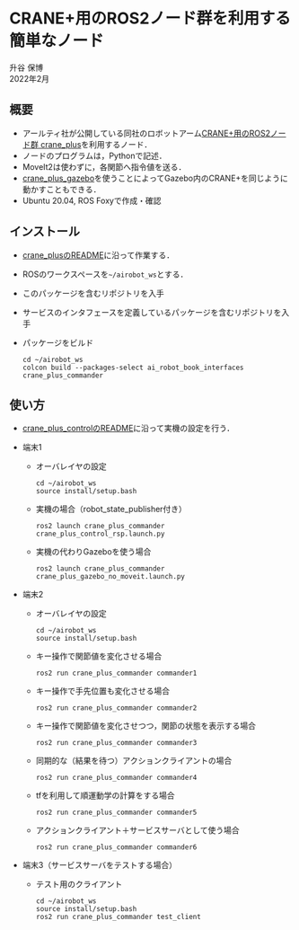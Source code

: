 # CRANE+用のROS2ノード群を利用する簡単なノード

升谷 保博  
2022年2月  

## 概要

- アールティ社が公開している同社のロボットアーム[CRANE+用のROS2ノード群 crane_plus](https://github.com/rt-net/crane_plus)を利用するノード．
- ノードのプログラムは，Pythonで記述．
- MoveIt2は使わずに，各関節へ指令値を送る．
- [crane_plus_gazebo](https://github.com/rt-net/crane_plus/tree/master/crane_plus_gazebo)を使うことによってGazebo内のCRANE+を同じように動かすこともできる．
- Ubuntu 20.04, ROS Foxyで作成・確認

## インストール

- [crane_plusのREADME](https://github.com/rt-net/crane_plus/blob/master/README.md)に沿って作業する．

- ROSのワークスペースを`~/airobot_ws`とする．

- このパッケージを含むリポジトリを入手
- サービスのインタフェースを定義しているパッケージを含むリポジトリを入手
- パッケージをビルド
  ```
  cd ~/airobot_ws
  colcon build --packages-select ai_robot_book_interfaces crane_plus_commander
  ```

## 使い方

- [crane_plus_controlのREADME](https://github.com/rt-net/crane_plus/blob/master/crane_plus_control/README.md)に沿って実機の設定を行う．

- 端末1
  - オーバレイヤの設定
    ```
    cd ~/airobot_ws
    source install/setup.bash
    ```

  - 実機の場合（robot_state_publisher付き）
    ```
    ros2 launch crane_plus_commander crane_plus_control_rsp.launch.py
    ```
  - 実機の代わりGazeboを使う場合
    ```
    ros2 launch crane_plus_commander crane_plus_gazebo_no_moveit.launch.py 
    ```

- 端末2
  - オーバレイヤの設定
    ```
    cd ~/airobot_ws
    source install/setup.bash
    ```
  - キー操作で関節値を変化させる場合
    ```
    ros2 run crane_plus_commander commander1
    ```

  - キー操作で手先位置も変化させる場合
    ```
    ros2 run crane_plus_commander commander2
    ```

  - キー操作で関節値を変化させつつ，関節の状態を表示する場合
    ```
    ros2 run crane_plus_commander commander3
    ```

  - 同期的な（結果を待つ）アクションクライアントの場合
    ```
    ros2 run crane_plus_commander commander4
    ```

  - tfを利用して順運動学の計算をする場合
    ```
    ros2 run crane_plus_commander commander5
    ```

  - アクションクライアント＋サービスサーバとして使う場合
    ```
    ros2 run crane_plus_commander commander6
    ```

- 端末3（サービスサーバをテストする場合）
  - テスト用のクライアント
    ```
    cd ~/airobot_ws
    source install/setup.bash
    ros2 run crane_plus_commander test_client
    ```

